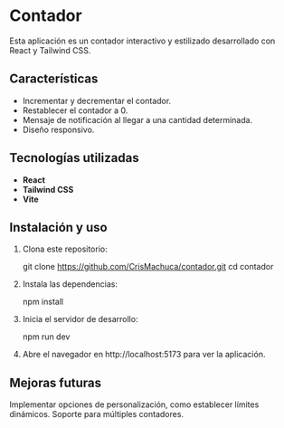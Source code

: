# Contador

Esta aplicación es un contador interactivo y estilizado desarrollado con React y Tailwind CSS.

## Características

- Incrementar y decrementar el contador.
- Restablecer el contador a 0.
- Mensaje de notificación al llegar a una cantidad determinada.
- Diseño responsivo.

## Tecnologías utilizadas

- **React**
- **Tailwind CSS**
- **Vite**

## Instalación y uso

1. Clona este repositorio:

   git clone https://github.com/CrisMachuca/contador.git
   cd contador

2. Instala las dependencias:

    npm install

3. Inicia el servidor de desarrollo:

    npm run dev
    
4. Abre el navegador en http://localhost:5173 para ver la aplicación.

## Mejoras futuras
Implementar opciones de personalización, como establecer límites dinámicos.
Soporte para múltiples contadores.
